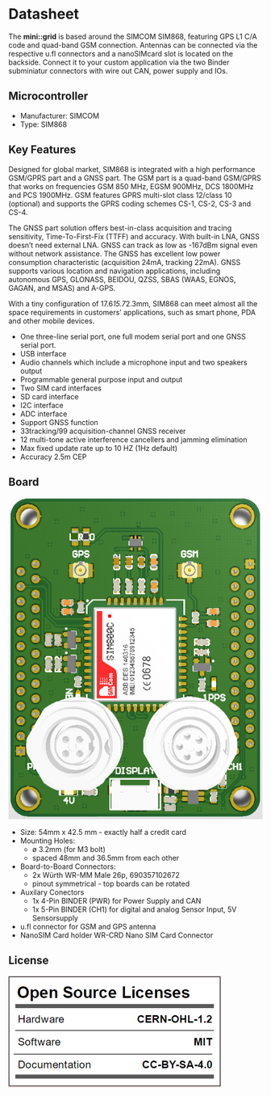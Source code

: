 # Datasheet
The **mini::grid** is based around the SIMCOM SIM868, featuring GPS L1 C/A code and quad-band GSM connection. Antennas can be connected via the respective u.fl connectors and a nanoSIMcard slot is located on the backside. Connect it to your custom application via the two Binder subminiatur connectors with wire out CAN, power supply and IOs. 

## Microcontroller
 * Manufacturer: SIMCOM
 * Type: SIM868

## Key Features 
Designed for global market, SIM868 is integrated with a high performance GSM/GPRS part and a GNSS part. The GSM part is a quad-band GSM/GPRS that works on frequencies GSM 850 MHz, EGSM 900MHz, DCS 1800MHz and PCS 1900MHz. GSM features GPRS multi-slot class 12/class 10 (optional) and supports the GPRS coding schemes CS-1, CS-2, CS-3 and CS-4.

The GNSS part solution offers best-in-class acquisition and tracing sensitivity, Time-To-First-Fix (TTFF) and accuracy. With built-in LNA, GNSS doesn’t need external LNA. GNSS can track as low as -167dBm signal even without network assistance. The GNSS has excellent low power consumption characteristic (acquisition 24mA, tracking 22mA). GNSS supports various location and navigation applications, including autonomous GPS, GLONASS, BEIDOU, QZSS, SBAS (WAAS, EGNOS, GAGAN, and MSAS) and A-GPS. 

With a tiny configuration of 17.6*15.7*2.3mm, SIM868 can meet almost all the space requirements in customers’ applications, such as smart phone, PDA and other mobile devices.

 * One three-line serial port, one full modem serial port and one GNSS serial port.
 * USB interface
 * Audio channels which include a microphone input and two speakers output
 * Programmable general purpose input and output
 * Two SIM card interfaces
 * SD card interface
 * I2C interface
 * ADC interface
 * Support GNSS function
 * 33tracking/99 acquisition-channel GNSS receiver
 * 12 multi-tone active interference cancellers and jamming elimination
 * Max fixed update rate up to 10 HZ (1Hz default)
 * Accuracy 2.5m CEP

## Board 
![mini::grid](./pictures/mini_grid_front.png "mini::grid")

 * Size: 54mm x 42.5 mm - exactly half a credit card
 * Mounting Holes:
   * ø 3.2mm (for M3 bolt)
   * spaced 48mm and 36.5mm from each other
 * Board-to-Board Connectors:
   * 2x Würth WR-MM Male 26p, 690357102672
   * pinout symmetrical - top boards can be rotated
 * Auxilary Conectors
   * 1x 4-Pin BINDER (PWR) for Power Supply and CAN
   * 1x 5-Pin BINDER (CH1) for digital and analog Sensor Input, 5V Sensorsupply
 * u.fl connector for GSM and GPS antenna 
 * NanoSIM Card holder WR-CRD Nano SIM Card Connector

## License
![license](./pictures/license.png "license")

